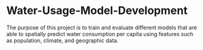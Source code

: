 # Water-Usage-Model-Development


The purpose of this project is to train and evaluate different models that are able to spatially predict water 
consumption per capita using features such as population, climate, and geographic data.

